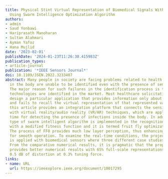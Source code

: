 ```yaml
---
title: Physical Stint Virtual Representation of Biomedical Signals With Wireless Sensors
  Using Swarm Intelligence Optimization Algorithm
authors:
- admin
- Saud Yonbawi
- Hariprasath Manoharan
- Sultan Alahmari
- Ayman Yafoz
- Hana Mujlid
date: '2023-02-01'
publishDate: '2024-01-23T11:26:30.415983Z'
publication_types:
- article-journal
publication: '*IEEE Sensors Journal*'
doi: 10.1109/JSEN.2022.3233407
abstract: Many people in society are facing problems related to health care, and diseases
  in the body are unable to be identified even with the presence of sensing technologies.
  The major reason for such failures in the identification process is that no virtual
  technologies are identified in the market. Most healthcare solicitations aim to
  design a particular application that provides information only about sensing values
  and fails to recall the virtual representation of that represented values. Therefore,
  this article provides an integration platform that connects the sensing devices
  with virtual reality/audio reality (VR/AR) techniques, which are applied in real
  time for detecting the presence of infections inside the body. In addition, one
  type of swarm intelligent algorithm is implemented in the recognition procedure
  with a modified fitness function and it is termed fruit fly optimization (FFO).
  The process of FFO provides much low layer perception, thus enhancing the output
  for smooth operation. To examine the real-time conditions, the projected AR/VR procedure
  is applied with biomedical sensors where three different case studies are separated.
  From the comparative numerical results, it is pragmatic that the proposed method
  provides better numerical results with 65% full-scale representations and less than
  0.5 dB of distortion at 0.3% tuning force.
links:
- name: URL
  url: https://ieeexplore.ieee.org/document/10017295
---
```

